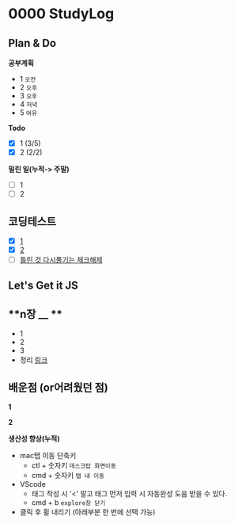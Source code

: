 # 0000 StudyLog

## Plan & Do

**공부계획**

- 1 `오전`
- 2 `오후`
- 3 `오후`
- 4 `저녁`
- 5 `여유`

**Todo**

- [x] 1 (3/5)
- [x] 2 (2/2)

**밀린 일(누적-> 주말)**

- [ ] 1
- [ ] 2

## 코딩테스트

- [x] [1]()
- [x] [2]()
- [ ] [틀린 것 다시풀기는 체크해제]()

## Let's Get it JS

## **n장 \_\_ **

- 1
- 2
- 3
- 정리 [링크]()

## 배운점 (or어려웠던 점)

**1**

**2**

**생산성 향상(누적)**

- mac탭 이동 단축키
  - ctl + 숫자키 `데스크탑 화면이동`
  - cmd + 숫자키 `탭 내 이동`
- VScode
  - 태그 작성 시 '<' 말고 태그 먼저 입력 시 자동완성 도움 받을 수 있다.
  - cmd + b `explore창 닫기`
- 클릭 후 휠 내리기 (아래부분 한 번에 선택 가능)
